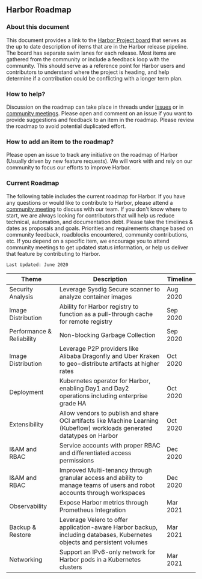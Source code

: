 ## Harbor Roadmap

### About this document

This document provides a link to the [Harbor Project board](https://github.com/orgs/goharbor/projects/1) that serves as the up to date description of items that are in the Harbor release pipeline. The board has separate swim lanes for each release. Most items are gathered from the community or include a feedback loop with the community. This should serve as a reference point for Harbor users and contributors to understand where the project is heading, and help determine if a contribution could be conflicting with a longer term plan.

### How to help?

Discussion on the roadmap can take place in threads under [Issues](https://github.com/goharbor/harbor/issues) or in [community meetings](https://goharbor.io/community/). Please open and comment on an issue if you want to provide suggestions and feedback to an item in the roadmap. Please review the roadmap to avoid potential duplicated effort.

### How to add an item to the roadmap?
Please open an issue to track any initiative on the roadmap of Harbor (Usually driven by new feature requests). We will work with and rely on our community to focus our efforts to improve Harbor.

### Current Roadmap

The following table includes the current roadmap for Harbor. If you have any questions or would like to contribute to Harbor, please attend a [community meeting](https://goharbor.io/community/) to discuss with our team. If you don't know where to start, we are always looking for contributors that will help us reduce technical, automation, and documentation debt. Please take the timelines & dates as proposals and goals. Priorities and requirements change based on community feedback, roadblocks encountered, community contributions, etc. If you depend on a specific item, we encourage you to attend community meetings to get updated status information, or help us deliver that feature by contributing to Harbor.


`Last Updated: June 2020`

|Theme|Description|Timeline|
|--|--|--|
|Security Analysis|Leverage Sysdig Secure scanner to analyze container images|Aug 2020|
|Image Distribution|Ability for Harbor registry to function as a pull-through cache for remote registry|Sep 2020|
|Performance & Reliability|Non-blocking Garbage Collection|Sep 2020|
|Image Distribution|Leverage P2P providers like Alibaba Dragonfly and Uber Kraken to geo-distribute artifacts at higher rates|Oct 2020|
|Deployment|Kubernetes operator for Harbor, enabling Day1 and Day2 operations including enterprise grade HA|Oct 2020|
|Extensibility|Allow vendors to publish and share OCI artifacts like Machine Learning (Kubeflow) workloads generated datatypes on Harbor|Oct 2020|
|I&AM and RBAC|Service accounts with proper RBAC and differentiated access permissions|Dec 2020|
|I&AM and RBAC|Improved Multi-tenancy through granular access and ability to manage teams of users and robot accounts through workspaces|Dec 2020|
|Observability|Expose Harbor metrics through Prometheus Integration|Mar 2021|
|Backup & Restore|Leverage Velero to offer application-aware Harbor backup, including databases, Kubernetes objects and persistent volumes|Mar 2021|
|Networking|Support an IPv6-only network for Harbor pods in a Kubernetes clusters|Mar 2021|
